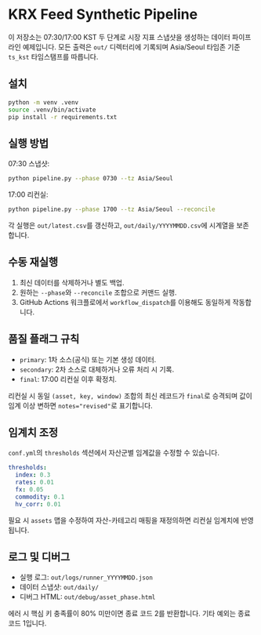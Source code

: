 # KRX Feed Synthetic Pipeline

이 저장소는 07:30/17:00 KST 두 단계로 시장 지표 스냅샷을 생성하는 데이터 파이프라인 예제입니다. 모든 출력은 `out/` 디렉터리에 기록되며 Asia/Seoul 타임존 기준 `ts_kst` 타임스탬프를 따릅니다.

## 설치

```bash
python -m venv .venv
source .venv/bin/activate
pip install -r requirements.txt
```

## 실행 방법

07:30 스냅샷:

```bash
python pipeline.py --phase 0730 --tz Asia/Seoul
```

17:00 리컨실:

```bash
python pipeline.py --phase 1700 --tz Asia/Seoul --reconcile
```

각 실행은 `out/latest.csv`를 갱신하고, `out/daily/YYYYMMDD.csv`에 시계열을 보존합니다.

## 수동 재실행

1. 최신 데이터를 삭제하거나 별도 백업.
2. 원하는 `--phase`와 `--reconcile` 조합으로 커맨드 실행.
3. GitHub Actions 워크플로에서 `workflow_dispatch`를 이용해도 동일하게 작동합니다.

## 품질 플래그 규칙

* `primary`: 1차 소스(공식) 또는 기본 생성 데이터.
* `secondary`: 2차 소스로 대체하거나 오류 처리 시 기록.
* `final`: 17:00 리컨실 이후 확정치.

리컨실 시 동일 `(asset, key, window)` 조합의 최신 레코드가 `final`로 승격되며 값이 임계 이상 변하면 `notes="revised"`로 표기합니다.

## 임계치 조정

`conf.yml`의 `thresholds` 섹션에서 자산군별 임계값을 수정할 수 있습니다.

```yaml
thresholds:
  index: 0.3
  rates: 0.01
  fx: 0.05
  commodity: 0.1
  hv_corr: 0.01
```

필요 시 `assets` 맵을 수정하여 자산-카테고리 매핑을 재정의하면 리컨실 임계치에 반영됩니다.

## 로그 및 디버그

* 실행 로그: `out/logs/runner_YYYYMMDD.json`
* 데이터 스냅샷: `out/daily/`
* 디버그 HTML: `out/debug/asset_phase.html`

에러 시 핵심 키 충족률이 80% 미만이면 종료 코드 2를 반환합니다. 기타 예외는 종료 코드 1입니다.

